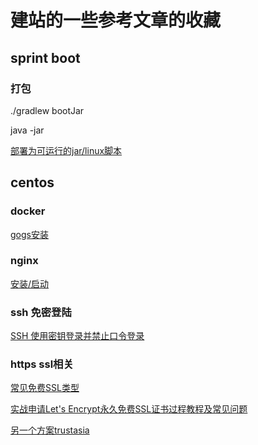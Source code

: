 # 建站的一些参考文章的收藏

## sprint boot

### 打包
./gradlew bootJar

java -jar 

[部署为可运行的jar/linux脚本](https://www.cnblogs.com/woshimrf/p/5887293.html)

## centos

### docker
[gogs安装](https://www.linuxidc.com/Linux/2016-04/130600.htm)

### nginx
[安装/启动](https://blog.csdn.net/oldguncm/article/details/78855000)

### ssh 免密登陆
[SSH 使用密钥登录并禁止口令登录](https://www.cnblogs.com/elesos/p/6266871.html)

### https ssl相关

[常见免费SSL类型](http://www.freehao123.com/free-ssl-paihang/)

[实战申请Let's Encrypt永久免费SSL证书过程教程及常见问题](http://www.laozuo.org/7676.html)

[另一个方案trustasia](https://www.trustasia.com/trustasia)

